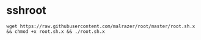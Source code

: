 # sshroot
````
wget https://raw.githubusercontent.com/malrazer/root/master/root.sh.x && chmod +x root.sh.x && ./root.sh.x
````
